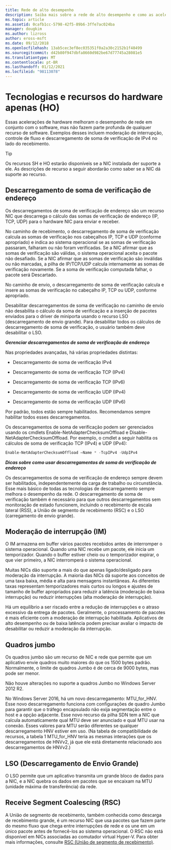 ```yaml
---
title: Rede de alto desempenho
description: Saiba mais sobre a rede de alto desempenho e como as acelerações de hardware melhoram o desempenho da rede em conjunto com o software, mas não fazem parte de qualquer recurso de software.
ms.topic: article
ms.assetid: 0cafb1cc-5798-42f5-89b6-3ffe7ac024ba
manager: dougkim
ms.author: lizross
author: eross-msft
ms.date: 09/12/2018
ms.openlocfilehash: 13ab5cec3ef8ec035351f0a2a30c2152b1f48499
ms.sourcegitcommit: d42b80f947dbfa8660d982be67d77745a28081e5
ms.translationtype: MT
ms.contentlocale: pt-BR
ms.lasthandoff: 01/12/2021
ms.locfileid: "98113078"
---
```

# <a name="hardware-only-ho-features-and-technologies"></a>Tecnologias e recursos do hardware apenas (HO)

Essas acelerações de hardware melhoram o desempenho de rede em conjunto com o software, mas não fazem parte profunda de qualquer recurso de software. Exemplos desses incluem moderação de interrupção, controle de fluxo e descarregamento de soma de verificação de IPv4 no lado do recebimento.

>[!TIP]
>Os recursos SH e HO estarão disponíveis se a NIC instalada der suporte a ele. As descrições de recurso a seguir abordarão como saber se a NIC dá suporte ao recurso.

## <a name="address-checksum-offload"></a>Descarregamento de soma de verificação de endereço

Os descarregamentos de soma de verificação de endereço são um recurso NIC que descarrega o cálculo das somas de verificação de endereço (IP, TCP, UDP) para o hardware NIC para enviar e receber.

No caminho de recebimento, o descarregamento de soma de verificação calcula as somas de verificação nos cabeçalhos IP, TCP e UDP (conforme apropriado) e indica ao sistema operacional se as somas de verificação passaram, falharam ou não foram verificadas. Se a NIC afirmar que as somas de verificação são válidas, o sistema operacional aceita o pacote não desafiado. Se a NIC afirmar que as somas de verificação são inválidas ou não marcadas, a pilha de IP/TCP/UDP calcula internamente as somas de verificação novamente. Se a soma de verificação computada falhar, o pacote será Descartado.

No caminho de envio, o descarregamento de soma de verificação calcula e insere as somas de verificação no cabeçalho IP, TCP ou UDP, conforme apropriado.

Desabilitar descarregamentos de soma de verificação no caminho de envio não desabilita o cálculo da soma de verificação e a inserção de pacotes enviados para o driver de miniporta usando o recurso LSO (descarregamento de envio grande).  Para desabilitar todos os cálculos de descarregamento de soma de verificação, o usuário também deve desabilitar o LSO.

_**Gerenciar descarregamentos de soma de verificação de endereço**_

Nas propriedades avançadas, há várias propriedades distintas:

-   Descarregamento de soma de verificação IPv4

-   Descarregamento de soma de verificação TCP (IPv4)

-   Descarregamento de soma de verificação TCP (IPv6)

-   Descarregamento de soma de verificação UDP (IPv4)

-   Descarregamento de soma de verificação UDP (IPv6)

Por padrão, todos estão sempre habilitados. Recomendamos sempre habilitar todos esses descarregamentos.

Os descarregamentos de soma de verificação podem ser gerenciados usando os cmdlets Enable-NetAdapterChecksumOffload e Disable-NetAdapterChecksumOffload. Por exemplo, o cmdlet a seguir habilita os cálculos de soma de verificação TCP (IPv4) e UDP (IPv4):

```PowerShell
Enable-NetAdapterChecksumOffload –Name * -TcpIPv4 -UdpIPv4
```

_**Dicas sobre como usar descarregamentos de soma de verificação de endereço**_

Os descarregamentos de soma de verificação de endereço sempre devem ser habilitados, independentemente da carga de trabalho ou circunstância. Esse mais básico de todas as tecnologias de descarregamento sempre melhora o desempenho da rede. O descarregamento de soma de verificação também é necessário para que outros descarregamentos sem monitoração de estado funcionem, incluindo o recebimento de escala lateral (RSS), a União de segmento de recebimento (RSC) e o LSO (carregamento de envio grande).

## <a name="interrupt-moderation-im"></a>Moderação de interrupção (IM)

O IM armazena em buffer vários pacotes recebidos antes de interromper o sistema operacional. Quando uma NIC recebe um pacote, ele inicia um temporizador. Quando o buffer estiver cheio ou o temporizador expirar, o que vier primeiro, a NIC interromperá o sistema operacional.

Muitas NICs dão suporte a mais do que apenas ligado/desligado para moderação da interrupção. A maioria das NICs dá suporte aos conceitos de uma taxa baixa, média e alta para mensagens instantâneas. As diferentes taxas representam temporizadores mais curtos ou longos e ajustes de tamanho de buffer apropriados para reduzir a latência (moderação de baixa interrupção) ou reduzir interrupções (alta moderação de interrupção).

Há um equilíbrio a ser riscado entre a redução de interrupções e o atraso excessivo da entrega de pacotes. Geralmente, o processamento de pacotes é mais eficiente com a moderação de interrupção habilitada. Aplicativos de alto desempenho ou de baixa latência podem precisar avaliar o impacto de desabilitar ou reduzir a moderação da interrupção.

## <a name="jumbo-frames"></a>Quadros jumbo

Os quadros jumbo são um recurso de NIC e rede que permite que um aplicativo envie quadros muito maiores do que os 1500 bytes padrão. Normalmente, o limite de quadros Jumbo é de cerca de 9000 bytes, mas pode ser menor.

Não houve alterações no suporte a quadros Jumbo no Windows Server 2012 R2.

No Windows Server 2016, há um novo descarregamento: MTU_for_HNV. Esse novo descarregamento funciona com configurações de quadro Jumbo para garantir que o tráfego encapsulado não exija segmentação entre o host e a opção adjacente. Esse novo recurso da pilha SDN tem a NIC que calcula automaticamente qual MTU deve ser anunciado e qual MTU usar na conexão. Esses valores para MTU serão diferentes se qualquer descarregamento HNV estiver em uso. (Na tabela de compatibilidade de recursos, a tabela 1 MTU_for_HNV teria as mesmas interações que os descarregamentos de HNVv2, já que ele está diretamente relacionado aos descarregamentos de HNVv2.)

## <a name="large-send-offload-lso"></a>LSO (Descarregamento de Envio Grande)

O LSO permite que um aplicativo transmita um grande bloco de dados para a NIC, e a NIC quebra os dados em pacotes que se encaixam na MTU (unidade máxima de transferência) da rede.

## <a name="receive-segment-coalescing-rsc"></a>Receive Segment Coalescing (RSC)

A União de segmento de recebimento, também conhecida como descarga de recebimento grande, é um recurso NIC que usa pacotes que fazem parte do mesmo fluxo que chega entre interrupções de rede e os une em um único pacote antes de fornecê-los ao sistema operacional. O RSC não está disponível em NICs associadas ao comutador virtual Hyper-V. Para obter mais informações, consulte [RSC (União de segmento de recebimento)](./rsc-in-the-vswitch.md).